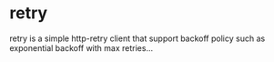 # retry
retry is a simple http-retry client that support backoff policy such as exponential backoff with max retries...
